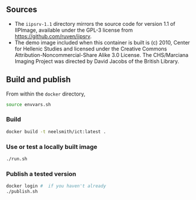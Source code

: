 
## Sources

- The `iipsrv-1.1` directory mirrors the source code for version 1.1 of IIPImage, available under the GPL-3 license from <https://github.com/ruven/iipsrv>.
- The demo image included when this container is built is (c) 2010, Center for Hellenic Studies and licensed under the Creative Commons Attribution-Noncommercial-Share Alike 3.0 License. The CHS/Marciana Imaging Project was directed by David Jacobs of the British Library.




## Build and publish


From within the `docker` directory,

```sh
source envvars.sh
```

### Build

```sh
docker build -t neelsmith/ict:latest .
```

### Use or test a locally built image


```sh
./run.sh
```

### Publish a tested version


```sh
docker login #  if you haven't already
./publish.sh
```
